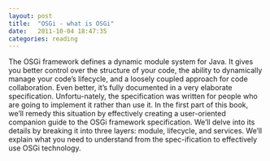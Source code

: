 ```yaml
---
layout: post
title:  "OSGi - what is OSGi"
date:   2011-10-04 18:47:35
categories: reading
---
```


The OSGi framework defines a dynamic module system for Java. It gives you better control over the structure of your code, the ability to dynamically manage your code’s lifecycle, and a loosely coupled approach for code collaboration. Even better, it’s fully documented in a very elaborate specification. Unfortu-nately, the specification was written for people who are going to implement it rather than use it. In the first part of this book, we’ll remedy this situation by effectively creating a user-oriented companion guide to the OSGi framework specification. We’ll delve into its details by breaking it into three layers: module, lifecycle, and services. We’ll explain what you need to understand from the spec-ification to effectively use OSGi technology.
